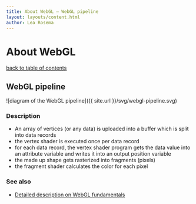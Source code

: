 ```yaml
---
title: About WebGL – WebGL pipeline
layout: layouts/content.html
author: Lea Rosema
---
```


# About WebGL

[back to table of contents](../)

## WebGL pipeline

![diagram of the WebGL pipeline]({{ site.url }}/svg/webgl-pipeline.svg)

### Description

- An array of vertices (or any data) is uploaded into a buffer which is split into data records
- the vertex shader is executed once per data record
- for each data record, the vertex shader program gets the data value into an attribute variable and writes it into an output position variable
- the made up shape gets rasterized into fragments (pixels)
- the fragment shader calculates the color for each pixel

### See also

- [Detailed description on WebGL fundamentals](https://webglfundamentals.org/webgl/lessons/webgl-how-it-works.html)
